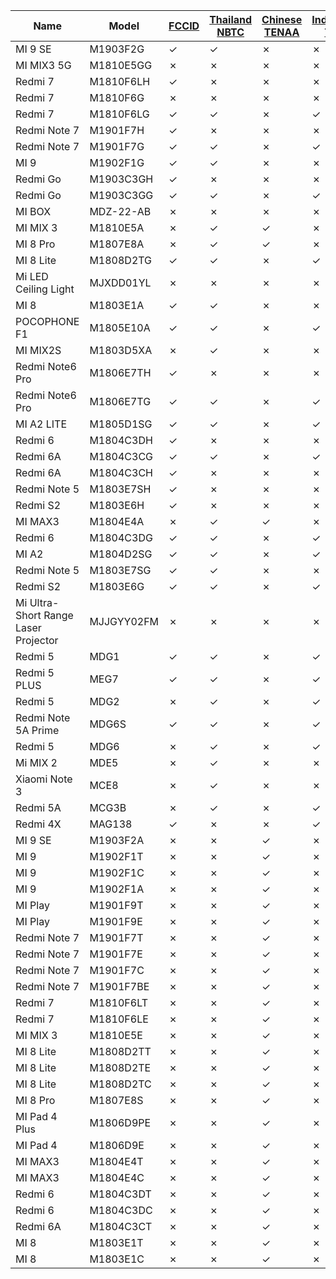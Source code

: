 | Name | Model | [FCCID](https://github.com/XiaomiFirmwareUpdater/xiaomi_certification_tracker/blob/master/data/fccid.md) | [Thailand NBTC](https://github.com/XiaomiFirmwareUpdater/xiaomi_certification_tracker/blob/master/data/nbtc.md) | [Chinese TENAA](https://github.com/XiaomiFirmwareUpdater/xiaomi_certification_tracker/blob/master/data/tenaa_cert.md) | [Indonesian TKDN](https://github.com/XiaomiFirmwareUpdater/xiaomi_certification_tracker/blob/master/data/tkdn.md) | [Wi-Fi Alliance](https://github.com/XiaomiFirmwareUpdater/xiaomi_certification_tracker/blob/master/data/wifi.md)  |
|---|---|---|---|---|---|---|
|MI 9 SE|M1903F2G|✓|✓|✗|✗|✓|
|MI MIX3 5G|M1810E5GG|✗|✗|✗|✗|✓|
|Redmi 7|M1810F6LH|✓|✗|✗|✗|✓|
|Redmi 7|M1810F6G|✗|✗|✗|✗|✓|
|Redmi 7|M1810F6LG|✓|✓|✗|✓|✓|
|Redmi Note 7|M1901F7H|✓|✗|✗|✗|✓|
|Redmi Note 7|M1901F7G|✓|✓|✗|✓|✓|
|MI 9|M1902F1G|✓|✓|✗|✗|✓|
|Redmi Go|M1903C3GH|✓|✗|✗|✗|✓|
|Redmi Go|M1903C3GG|✓|✓|✗|✓|✓|
|MI BOX|MDZ-22-AB|✗|✗|✗|✗|✓|
|MI MIX 3|M1810E5A|✗|✓|✓|✗|✓|
|MI 8 Pro|M1807E8A|✗|✓|✓|✗|✓|
|MI 8 Lite|M1808D2TG|✓|✓|✗|✓|✓|
|Mi LED Ceiling Light|MJXDD01YL|✗|✗|✗|✗|✓|
|MI 8|M1803E1A|✓|✓|✗|✗|✓|
|POCOPHONE F1|M1805E10A|✓|✓|✗|✓|✓|
|MI MIX2S|M1803D5XA|✗|✓|✗|✗|✓|
|Redmi Note6 Pro|M1806E7TH|✓|✗|✗|✗|✓|
|Redmi Note6 Pro|M1806E7TG|✓|✓|✗|✓|✓|
|MI A2 LITE|M1805D1SG|✓|✓|✗|✓|✓|
|Redmi 6|M1804C3DH|✓|✗|✗|✗|✓|
|Redmi 6A|M1804C3CG|✓|✓|✗|✓|✓|
|Redmi 6A|M1804C3CH|✓|✗|✗|✗|✓|
|Redmi Note 5|M1803E7SH|✓|✗|✗|✗|✓|
|Redmi S2|M1803E6H|✓|✗|✗|✗|✓|
|MI MAX3|M1804E4A|✗|✓|✓|✗|✓|
|Redmi 6|M1804C3DG|✓|✓|✗|✓|✓|
|MI A2|M1804D2SG|✓|✓|✗|✓|✓|
|Redmi Note 5|M1803E7SG|✓|✓|✗|✗|✓|
|Redmi S2|M1803E6G|✓|✓|✗|✓|✓|
|Mi Ultra-Short Range Laser Projector|MJJGYY02FM|✗|✗|✗|✗|✓|
|Redmi 5|MDG1|✓|✓|✗|✓|✓|
|Redmi 5 PLUS|MEG7|✓|✓|✗|✓|✓|
|Redmi 5|MDG2|✗|✓|✗|✓|✓|
|Redmi Note 5A Prime|MDG6S|✓|✓|✗|✓|✓|
|Redmi 5|MDG6|✗|✓|✗|✓|✓|
|Mi MIX 2|MDE5|✗|✓|✗|✗|✓|
|Xiaomi Note 3|MCE8|✗|✓|✗|✗|✓|
|Redmi 5A|MCG3B|✗|✓|✗|✓|✓|
|Redmi 4X|MAG138|✓|✗|✗|✓|✓|
|MI 9 SE|M1903F2A|✗|✗|✓|✗|✗|
|MI 9|M1902F1T|✗|✗|✓|✗|✗|
|MI 9|M1902F1C|✗|✗|✓|✗|✗|
|MI 9|M1902F1A|✗|✗|✓|✗|✗|
|MI Play|M1901F9T|✗|✗|✓|✗|✗|
|MI Play|M1901F9E|✗|✗|✓|✗|✗|
|Redmi Note 7|M1901F7T|✗|✗|✓|✗|✗|
|Redmi Note 7|M1901F7E|✗|✗|✓|✗|✗|
|Redmi Note 7|M1901F7C|✗|✗|✓|✗|✗|
|Redmi Note 7|M1901F7BE|✗|✗|✓|✗|✗|
|Redmi 7|M1810F6LT|✗|✗|✓|✗|✗|
|Redmi 7|M1810F6LE|✗|✗|✓|✗|✗|
|MI MIX 3|M1810E5E|✗|✗|✓|✗|✗|
|MI 8 Lite|M1808D2TT|✗|✗|✓|✗|✗|
|MI 8 Lite|M1808D2TE|✗|✗|✓|✗|✗|
|MI 8 Lite|M1808D2TC|✗|✗|✓|✗|✗|
|MI 8 Pro|M1807E8S|✗|✗|✓|✗|✗|
|MI Pad 4 Plus|M1806D9PE|✗|✗|✓|✗|✗|
|MI Pad 4|M1806D9E|✗|✗|✓|✗|✗|
|MI MAX3|M1804E4T|✗|✗|✓|✗|✗|
|MI MAX3|M1804E4C|✗|✗|✓|✗|✗|
|Redmi 6|M1804C3DT|✗|✗|✓|✗|✗|
|Redmi 6|M1804C3DC|✗|✗|✓|✗|✗|
|Redmi 6A|M1804C3CT|✗|✗|✓|✗|✗|
|MI 8|M1803E1T|✗|✗|✓|✗|✗|
|MI 8|M1803E1C|✗|✗|✓|✗|✗|
